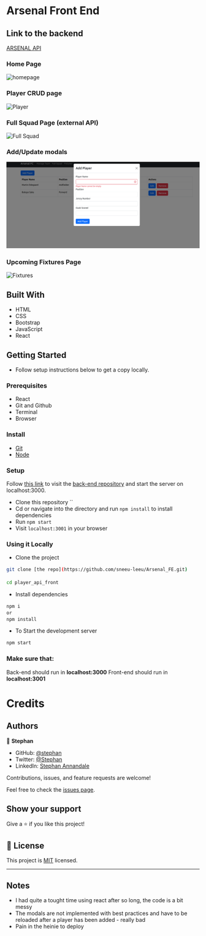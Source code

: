 # Arsenal Front End

## Link to the backend
[ARSENAL API](https://github.com/sneeu-leeu/arsenal_api)

### Home Page
![homepage]()

### Player CRUD page
![Player](https://user-images.githubusercontent.com/53402600/175576586-e7e36060-d756-479b-9b6d-c950a3730209.png)


### Full Squad Page (external API)
![Full Squad](https://user-images.githubusercontent.com/53402600/175576633-04cdc912-8722-43fd-a11e-b64e9824fc5f.png)


### Add/Update modals
![Modal](https://github.com/sneeu-leeu/Arsenal_FE/blob/master/player_api_front/images/add.png)

### Upcoming Fixtures Page
![Fixtures](https://user-images.githubusercontent.com/53402600/175576722-415625b3-864b-4cd5-aa12-39fc1866dbc9.png)


## Built With
- HTML
- CSS
- Bootstrap
- JavaScript
- React

## Getting Started
- Follow setup instructions below to get a copy locally.

### Prerequisites

- React
- Git and Github
- Terminal
- Browser

### Install
- [Git](https://git-scm.com/downloads)
- [Node](https://nodejs.org/en/download/)

### Setup

Follow [this link](https://github.com/sneeu-leeu/arsenal_api) to visit the [back-end repository]() and start the server on localhost:3000.

- Clone this repository ``
- Cd or navigate into the directory and run `npm install` to install dependencies
- Run `npm start`
- Visit `localhost:3001` in your browser


### Using it Locally

- Clone the project

```bash 
git clone [the repo](https://github.com/sneeu-leeu/Arsenal_FE.git)

cd player_api_front
```

- Install dependencies

```bash
npm i 
or
npm install
```
- To Start the development server
```bash
npm start
```

### Make sure that:
Back-end should run in **localhost:3000**
Front-end should run in **localhost:3001**

# Credits

## Authors

👤 **Stephan**

- GitHub: [@stephan](https://github.com/sneeu-leeu)
- Twitter: [@Stephan](https://twitter.com/Stephan07484055)
- LinkedIn: [Stephan Annandale](https://www.linkedin.com/in/stephan-annandale-a4b4931a9/)
  

Contributions, issues, and feature requests are welcome!

Feel free to check the [issues page](../../issues/).

## Show your support

Give a ⭐️ if you like this project!

## 📝 License

This project is [MIT](./MIT.md) licensed.

---------------------------------------------------------------------------------------------------------------------------------------------------------------------------------------------------------------------------------------------

## Notes 

- I had quite a tought time using react after so long, the code is a bit messy
- The modals are not implemented with best practices and have to be reloaded after a player has been added - really bad
- Pain in the heinie to deploy
